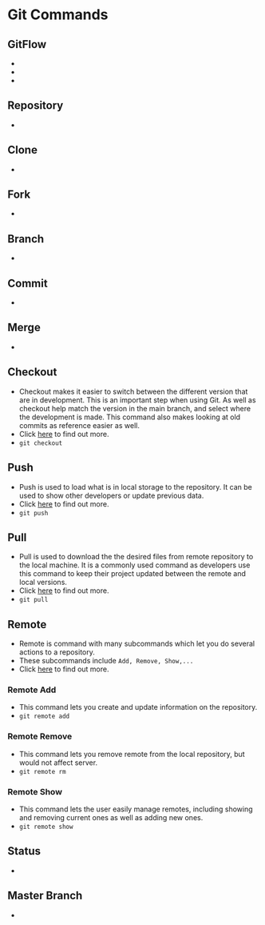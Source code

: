 # Git Commands

## GitFlow
*
*
*

## Repository
*

## Clone
*

## Fork
*

## Branch
*

## Commit
*

## Merge
*

#####

## Checkout
* Checkout makes it easier to switch between the different version that are in development. This is an important step when using Git. As well as checkout help match the version in the main branch, and select where the development is made. This command also makes looking at old commits as reference easier as well. 
* Click [here](https://git-scm.com/docs/git-checkout) to find out more. 
* ` git checkout `

## Push
* Push is used to load what is in local storage to the repository. It can be used to show other developers or update previous data. 
* Click [here](https://git-scm.com/docs/git-push) to find out more. 
* ` git push `

## Pull
* Pull is used to download the the desired files from remote repository to the local machine. It is a commonly used command as developers use this command to keep their project updated between the remote and local versions. 
* Click [here](https://git-scm.com/docs/git-pull) to find out more.
* ` git pull `

## Remote 
* Remote is command with many subcommands which let you do several actions to a repository. 
* These subcommands include ` Add, Remove, Show,... ` 
* Click [here](https://git-scm.com/docs/git-remote) to find out more.

### Remote Add
* This command lets you create and update information on the repository. 
* ` git remote add `

### Remote Remove
* This command lets you remove remote from the local repository, but would not affect server. 
* ` git remote rm `

### Remote Show
* This command lets the user easily manage remotes, including showing and removing current ones as well as adding new ones. 
* ` git remote show `

## Status
*

## Master Branch
*
